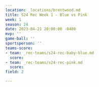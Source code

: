 ```yaml
---
location: _locations/brentwood.md
title: S24 Rec Week 1 - Blue vs Pink
week: 1
season: 24
date: 2023-04-21 20:00:00 -0400
mvp: ''
game-ball: ''
sportsperson: ''
teams-score:
- team: _rec-teams/s24-rec-baby-blue.md
  score: 
- team: _rec-teams/s24-rec-pink.md
  score: 
field: 2

---
```

